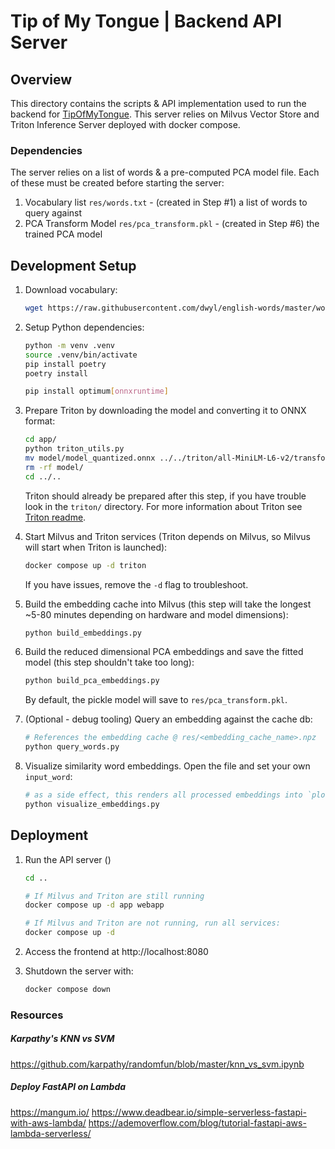 # Tip of My Tongue | Backend API Server

## Overview
This directory contains the scripts & API implementation used to run the backend for [TipOfMyTongue](../readme). This server relies on Milvus Vector Store and Triton Inference Server deployed with docker compose.

### Dependencies
The server relies on a list of words & a pre-computed PCA model file. Each of these must be created before starting the server:

1. Vocabulary list `res/words.txt` - (created in Step #1) a list of words to query against
2. PCA Transform Model `res/pca_transform.pkl` - (created in Step #6) the trained PCA model

## Development Setup

1. Download vocabulary:
    ```bash
    wget https://raw.githubusercontent.com/dwyl/english-words/master/words.txt -O res/words.txt
    ```

2. Setup Python dependencies:
    ```bash
    python -m venv .venv
    source .venv/bin/activate
    pip install poetry
    poetry install

    pip install optimum[onnxruntime]
    ```

3. Prepare Triton by downloading the model and converting it to ONNX format:
    ```bash
    cd app/
    python triton_utils.py
    mv model/model_quantized.onnx ../../triton/all-MiniLM-L6-v2/transformer/1/model.onnx
    rm -rf model/
    cd ../..
    ```
    Triton should already be prepared after this step, if you have trouble look in the `triton/` directory. For more information about Triton see [Triton readme](../triton/readme.md).

4. Start Milvus and Triton services (Triton depends on Milvus, so Milvus will start when Triton is launched):
    ```bash
    docker compose up -d triton
    ```
    If you have issues, remove the `-d` flag to troubleshoot.

5. Build the embedding cache into Milvus (this step will take the longest ~5-80 minutes depending on hardware and model dimensions):
    ```bash
    python build_embeddings.py
    ```

6. Build the reduced dimensional PCA embeddings and save the fitted model (this step shouldn't take too long):
    ```bash
    python build_pca_embeddings.py
    ```
    By default, the pickle model will save to `res/pca_transform.pkl`.

7. (Optional - debug tooling) Query an embedding against the cache db:
    ```bash
    # References the embedding cache @ res/<embedding_cache_name>.npz
    python query_words.py
    ```

8. Visualize similarity word embeddings. Open the file and set your own `input_word`:
    ```bash
    # as a side effect, this renders all processed embeddings into `plot.png`
    python visualize_embeddings.py
    ```

## Deployment

1. Run the API server ()
    ```bash
    cd ..

    # If Milvus and Triton are still running
    docker compose up -d app webapp

    # If Milvus and Triton are not running, run all services:
    docker compose up -d
    ```

2. Access the frontend at http://localhost:8080

3. Shutdown the server with:
    ```bash
    docker compose down
    ```

### Resources

##### Karpathy's KNN vs SVM
https://github.com/karpathy/randomfun/blob/master/knn_vs_svm.ipynb

##### Deploy FastAPI on Lambda
https://mangum.io/
https://www.deadbear.io/simple-serverless-fastapi-with-aws-lambda/
https://ademoverflow.com/blog/tutorial-fastapi-aws-lambda-serverless/